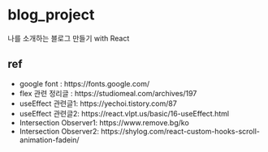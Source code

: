 # blog_project
나를 소개하는 블로그 만들기 with React
## ref  
<ul>
  <li>google font : https://fonts.google.com/</li>
  <li>flex 관련 정리글 : https://studiomeal.com/archives/197</li>
  <li>useEffect 관련글1: https://yechoi.tistory.com/87</li>
  <li>useEffect 관련글2: https://react.vlpt.us/basic/16-useEffect.html</li>
  <li>Intersection Observer1: https://www.remove.bg/ko</li>
  <li>Intersection Observer2: https://shylog.com/react-custom-hooks-scroll-animation-fadein/</li>
</ul>
